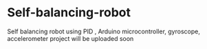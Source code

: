 # Self-balancing-robot
Self balancing robot using PID , Arduino microcontroller, gyroscope, accelerometer
project will be uploaded soon
